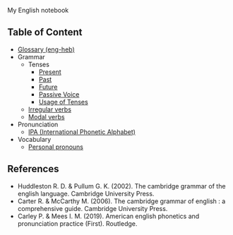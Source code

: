 My English notebook 

## Table of Content
- [Glossary (eng-heb)](../main/Glossary.md)
- Grammar 
  - Tenses
    - [Present](../main/Tenses/Past.md)
    - [Past](../main/Tenses/Past.md)
    - [Future](../main/Tenses/Future.md)
    - [Passive Voice](../main/Passive.md)
    - [Usage of Tenses](../main/Usage.md)
  - [Irregular verbs](../main/Irregular%20verbs.md)
  - [Modal verbs](../main/Modal%20verbs.md)
- Pronunciation 
  - [IPA (International Phonetic Alphabet)](../main/IPA.md)
- Vocabulary
  - [Personal pronouns](../main/Personal%20pronouns.md)


## References
- Huddleston R. D. & Pullum G. K. (2002). The cambridge grammar of the english language. Cambridge University Press.
- Carter R. & McCarthy M. (2006). The cambridge grammar of english : a comprehensive guide. Cambridge University Press.
- Carley P. & Mees I. M. (2019). American english phonetics and pronunciation practice (First). Routledge.
